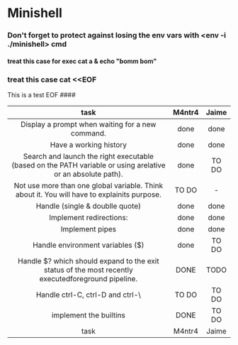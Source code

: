# Minishell

### Don't forget to protect against losing the env vars with <env -i ./minishell> cmd   ###



#### treat this case for exec  cat a & echo "bomm bom"   ######


### treat this case  cat <<EOF
This is a test
EOF  ####


| task | M4ntr4    | Jaime    |
| :---:   | :---: | :---: |
| Display a prompt when waiting for a new command. | done  | done   |
| Have a working history | done   | done  |
| Search and launch the right executable (based on the PATH variable or using arelative or an absolute path). | done   | TO DO   |
| Not use more than one global variable. Think about it. You will have to explainits purpose. | TO DO  | -   |
| Handle (single & doublle quote) | done   | done   |
| Implement redirections: | done    | done    |
|  Implement pipes | done | done   |
| Handle environment variables ($) | done    | TO DO    |
| Handle $? which should expand to the exit status of the most recently executedforeground pipeline. | DONE    | TODO    |
| Handle ctrl-C, ctrl-D and ctrl-\ | TO DO    | TO DO    |
| implement the  builtins | DONE    | TO DO    |
| task | M4ntr4    | Jaime    |
